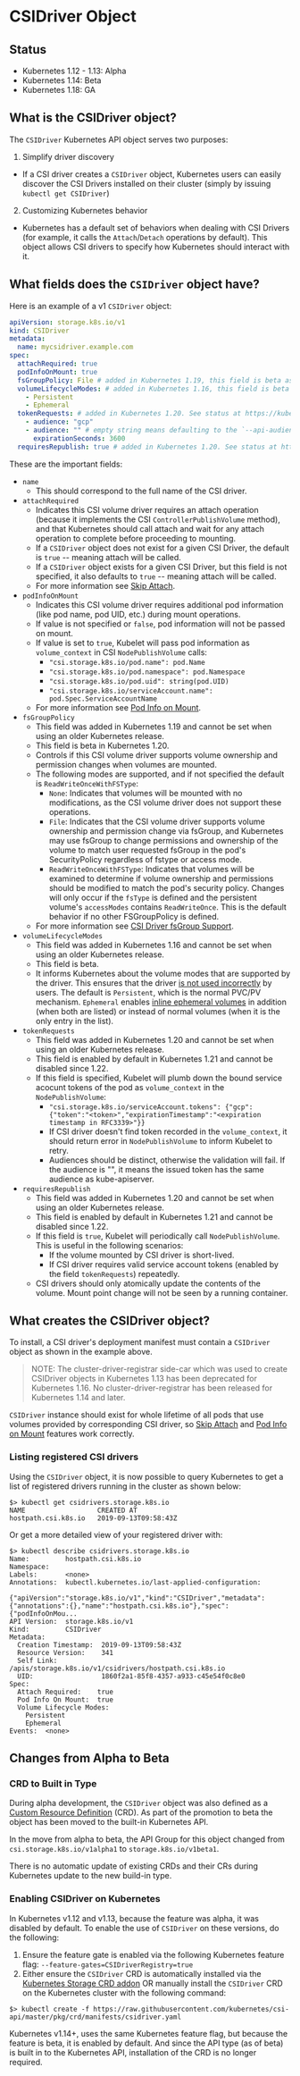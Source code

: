 # CSIDriver Object

## Status

- Kubernetes 1.12 - 1.13: Alpha
- Kubernetes 1.14: Beta
- Kubernetes 1.18: GA

## What is the CSIDriver object?

The `CSIDriver` Kubernetes API object serves two purposes:

1. Simplify driver discovery

- If a CSI driver creates a `CSIDriver` object, Kubernetes users can easily discover the CSI Drivers installed on their cluster (simply by issuing `kubectl get CSIDriver`)

2. Customizing Kubernetes behavior

- Kubernetes has a default set of behaviors when dealing with CSI Drivers (for example, it calls the `Attach`/`Detach` operations by default). This object allows CSI drivers to specify how Kubernetes should interact with it.

## What fields does the `CSIDriver` object have?

Here is an example of a v1 `CSIDriver` object:

```yaml
apiVersion: storage.k8s.io/v1
kind: CSIDriver
metadata:
  name: mycsidriver.example.com
spec:
  attachRequired: true
  podInfoOnMount: true
  fsGroupPolicy: File # added in Kubernetes 1.19, this field is beta as of Kubernetes 1.20
  volumeLifecycleModes: # added in Kubernetes 1.16, this field is beta
    - Persistent
    - Ephemeral
  tokenRequests: # added in Kubernetes 1.20. See status at https://kubernetes-csi.github.io/docs/token-requests.html#status
    - audience: "gcp"
    - audience: "" # empty string means defaulting to the `--api-audiences` of kube-apiserver
      expirationSeconds: 3600
  requiresRepublish: true # added in Kubernetes 1.20. See status at https://kubernetes-csi.github.io/docs/token-requests.html#status
```

These are the important fields:

- `name`
  - This should correspond to the full name of the CSI driver.
- `attachRequired`
  - Indicates this CSI volume driver requires an attach operation (because it implements the CSI `ControllerPublishVolume` method), and that Kubernetes should call attach and wait for any attach operation to complete before proceeding to mounting.
  - If a `CSIDriver` object does not exist for a given CSI Driver, the default is `true` -- meaning attach will be called.
  - If a `CSIDriver` object exists for a given CSI Driver, but this field is not specified, it also defaults to `true` -- meaning attach will be called.
  - For more information see [Skip Attach](skip-attach.md).
- `podInfoOnMount`
  - Indicates this CSI volume driver requires additional pod information (like pod name, pod UID, etc.) during mount operations.
  - If value is not specified or `false`, pod information will not be passed on mount.
  - If value is set to `true`, Kubelet will pass pod information as `volume_context` in CSI `NodePublishVolume` calls:
    - `"csi.storage.k8s.io/pod.name": pod.Name`
    - `"csi.storage.k8s.io/pod.namespace": pod.Namespace`
    - `"csi.storage.k8s.io/pod.uid": string(pod.UID)`
    - `"csi.storage.k8s.io/serviceAccount.name": pod.Spec.ServiceAccountName`
  - For more information see [Pod Info on Mount](pod-info.md).
- `fsGroupPolicy`
  - This field was added in Kubernetes 1.19 and cannot be set when using an older Kubernetes release.
  - This field is beta in Kubernetes 1.20.
  - Controls if this CSI volume driver supports volume ownership and permission changes when volumes are mounted.
  - The following modes are supported, and if not specified the default is `ReadWriteOnceWithFSType`:
    - `None`: Indicates that volumes will be mounted with no modifications, as the CSI volume driver does not support these operations.
    - `File`: Indicates that the CSI volume driver supports volume ownership and permission change via fsGroup, and Kubernetes may use fsGroup to change permissions and ownership of the volume to match user requested fsGroup in the pod's SecurityPolicy regardless of fstype or access mode.
    - `ReadWriteOnceWithFSType`: Indicates that volumes will be examined to determine if volume ownership and permissions should be modified to match the pod's security policy.
      Changes will only occur if the `fsType` is defined and the persistent volume's `accessModes` contains `ReadWriteOnce`.
      This is the default behavior if no other FSGroupPolicy is defined.
  - For more information see [CSI Driver fsGroup Support](support-fsgroup.md).
- `volumeLifecycleModes`
  - This field was added in Kubernetes 1.16 and cannot be set when using an older Kubernetes release.
  - This field is beta.
  - It informs Kubernetes about the volume modes that are supported by the driver.
    This ensures that the driver [is not used incorrectly](https://github.com/kubernetes/enhancements/blob/master/keps/sig-storage/20190122-csi-inline-volumes.md#support-for-inline-csi-volumes) by users.
    The default is `Persistent`, which is the normal PVC/PV mechanism. `Ephemeral` enables
    [inline ephemeral volumes](ephemeral-local-volumes.md) in addition (when both
    are listed) or instead of normal volumes (when it is the only entry in the list).
- `tokenRequests`
  - This field was added in Kubernetes 1.20 and cannot be set when using an older Kubernetes release.
  - This field is enabled by default in Kubernetes 1.21 and cannot be disabled since 1.22.
  - If this field is specified, Kubelet will plumb down the bound service acocunt tokens of the pod as `volume_context` in the `NodePublishVolume`:
    - `"csi.storage.k8s.io/serviceAccount.tokens": {"gcp":{"token":"<token>","expirationTimestamp":"<expiration timestamp in RFC3339>"}}`
    - If CSI driver doesn't find token recorded in the `volume_context`, it should return error in `NodePublishVolume` to inform Kubelet to retry.
    - Audiences should be distinct, otherwise the validation will fail. If the audience is "", it means the issued token has the same audience as kube-apiserver.
- `requiresRepublish`
  - This field was added in Kubernetes 1.20 and cannot be set when using an older Kubernetes release.
  - This field is enabled by default in Kubernetes 1.21 and cannot be disabled since 1.22.
  - If this field is `true`, Kubelet will periodically call `NodePublishVolume`. This is useful in the following scenarios:
    - If the volume mounted by CSI driver is short-lived.
    - If CSI driver requires valid service account tokens (enabled by the field `tokenRequests`) repeatedly.
  - CSI drivers should only atomically update the contents of the volume. Mount point change will not be seen by a running container.

## What creates the CSIDriver object?

To install, a CSI driver's deployment manifest must contain a `CSIDriver`
object as shown in the example above.

> NOTE: The cluster-driver-registrar side-car which was used to create CSIDriver
> objects in Kubernetes 1.13 has been deprecated for Kubernetes 1.16. No
> cluster-driver-registrar has been released for Kubernetes 1.14 and later.

`CSIDriver` instance should exist for whole lifetime of all pods that use
volumes provided by corresponding CSI driver, so [Skip Attach](skip-attach.md)
and [Pod Info on Mount](pod-info.md) features work correctly.

### Listing registered CSI drivers

Using the `CSIDriver` object, it is now possible to query Kubernetes to get a list of registered drivers running in the cluster as shown below:

```
$> kubectl get csidrivers.storage.k8s.io
NAME                  CREATED AT
hostpath.csi.k8s.io   2019-09-13T09:58:43Z
```

Or get a more detailed view of your registered driver with:

```
$> kubectl describe csidrivers.storage.k8s.io
Name:         hostpath.csi.k8s.io
Namespace:
Labels:       <none>
Annotations:  kubectl.kubernetes.io/last-applied-configuration:
                {"apiVersion":"storage.k8s.io/v1","kind":"CSIDriver","metadata":{"annotations":{},"name":"hostpath.csi.k8s.io"},"spec":{"podInfoOnMou...
API Version:  storage.k8s.io/v1
Kind:         CSIDriver
Metadata:
  Creation Timestamp:  2019-09-13T09:58:43Z
  Resource Version:    341
  Self Link:           /apis/storage.k8s.io/v1/csidrivers/hostpath.csi.k8s.io
  UID:                 1860f2a1-85f8-4357-a933-c45e54f0c8e0
Spec:
  Attach Required:    true
  Pod Info On Mount:  true
  Volume Lifecycle Modes:
    Persistent
    Ephemeral
Events:  <none>
```

## Changes from Alpha to Beta

### CRD to Built in Type

During alpha development, the `CSIDriver` object was also defined as a [Custom Resource Definition](https://kubernetes.io/docs/tasks/access-kubernetes-api/custom-resources/custom-resource-definitions/#create-a-customresourcedefinition) (CRD). As part of the promotion to beta the object has been moved to the built-in Kubernetes API.

In the move from alpha to beta, the API Group for this object changed from `csi.storage.k8s.io/v1alpha1` to `storage.k8s.io/v1beta1`.

There is no automatic update of existing CRDs and their CRs during Kubernetes update to the new build-in type.

### Enabling CSIDriver on Kubernetes

In Kubernetes v1.12 and v1.13, because the feature was alpha, it was disabled by default. To enable the use of `CSIDriver` on these versions, do the following:

1. Ensure the feature gate is enabled via the following Kubernetes feature flag: `--feature-gates=CSIDriverRegistry=true`
2. Either ensure the `CSIDriver` CRD is automatically installed via the [Kubernetes Storage CRD addon](https://github.com/kubernetes/kubernetes/tree/release-1.13/cluster/addons/storage-crds) OR manually install the `CSIDriver` CRD on the Kubernetes cluster with the following command:

```
$> kubectl create -f https://raw.githubusercontent.com/kubernetes/csi-api/master/pkg/crd/manifests/csidriver.yaml
```

Kubernetes v1.14+, uses the same Kubernetes feature flag, but because the feature is beta, it is enabled by default. And since the API type (as of beta) is built in to the Kubernetes API, installation of the CRD is no longer required.
